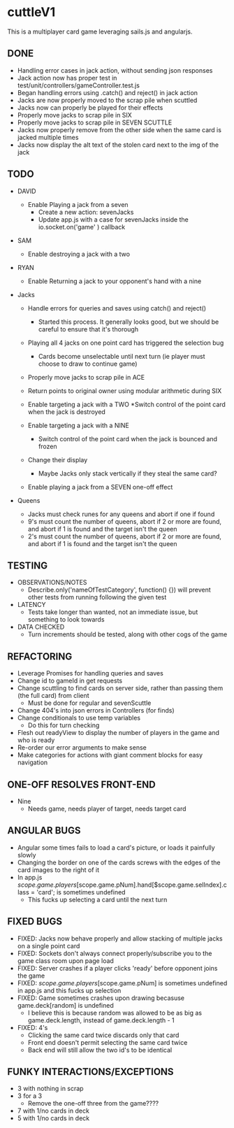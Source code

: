 # cuttleV1

This is a multiplayer card game leveraging sails.js and angularjs.

## DONE
*	Handling error cases in jack action, without sending json responses
*	Jack action now has proper test in test/unit/controllers/gameController.test.js
*	Began handling errors using .catch() and reject() in jack action
*	Jacks are now properly moved to the scrap pile when scuttled
*   Jacks now can properly be played for their effects
*	Properly move jacks to scrap pile in SIX
*	Properly move jacks to scrap pile in SEVEN SCUTTLE
*	Jacks now properly remove from the other side when the same card is jacked multiple times
*	Jacks now display the alt text of the stolen card next to the img of the jack

## TODO
*	DAVID
	*	Enable Playing a jack from a seven
		*	Create a new action: sevenJacks
		*	Update app.js with a case for sevenJacks inside the io.socket.on('game' ) callback
*	SAM
	*	Enable destroying a jack with a two
*	RYAN
	*	Enable Returning a jack to your opponent's hand with a nine
*	Jacks
	*	Handle errors for queries and saves using catch() and reject()
		*	Started this process. It generally looks good, but we should be careful to ensure that it's thorough
	*	Playing all 4 jacks on one point card has triggered the selection bug
		*	Cards become unselectable until next turn (ie player must choose to draw to continue game)
	
	*	Properly move jacks to scrap pile in ACE
	*	Return points to original owner using modular arithmetic during SIX
	*	Enable targeting a jack with a TWO
			*Switch control of the point card when the jack is destroyed
	*	Enable targeting a jack with a NINE
		*	Switch control of the point card when the jack is bounced and frozen
	*	Change their display
		*	Maybe Jacks only stack vertically if they steal the same card?
	*	Enable playing a jack from a SEVEN one-off effect

*	Queens
	*	Jacks must check runes for any queens and abort if one if found
	*	9's must count the number of queens, abort if 2 or more are found, and abort if 1 is found and the target isn't the queen
	*	2's must count the number of queens, abort if 2 or more are found, and abort if 1 is found and the target isn't the queen

## TESTING
* OBSERVATIONS/NOTES
	* Describe.only('nameOfTestCategory', function() {}) will prevent other tests from running following the given test
* LATENCY
	* Tests take longer than wanted, not an immediate issue, but something to look towards
* DATA CHECKED
	* Turn increments should be tested, along with other cogs of the game


## REFACTORING
*	Leverage Promises for handling queries and saves
*	Change id to gameId in get requests
*	Change scuttling to find cards on server side, rather than passing them (the full card) from client
	*	Must be done for regular and sevenScuttle
*	Change 404's into json errors in Controllers (for finds)
*	Change conditionals to use temp variables
	*	Do this for turn checking
*	Flesh out readyView to display the number of players in the game and who is ready
*	Re-order our error arguments to make sense
*   Make categories for actions with giant comment blocks for easy navigation


## ONE-OFF RESOLVES FRONT-END
*	Nine
	*	Needs game, needs player of target, needs target card

## ANGULAR BUGS
*	Angular some times fails to load a card's picture, or loads it painfully slowly
*	Changing the border on one of the cards screws with the edges of the card images to the right of it
*	In app.js $scope.game.players[$scope.game.pNum].hand[$scope.game.selIndex].class = 'card'; is sometimes undefined
	*	This fucks up selecting a card until the next turn

## FIXED BUGS
*   FIXED: Jacks now behave properly and allow stacking of multiple jacks on a single point card
*	FIXED: Sockets don't always connect properly/subscribe you to the game class room upon page load
*	FIXED: Server crashes if a player clicks 'ready' before opponent joins the game
*	FIXED: $scope.game.players[$scope.game.pNum] is sometimes undefined in app.js and this fucks up selection
*	FIXED: Game sometimes crashes upon drawing becasuse game.deck[random] is undefined
	*	I believe this is because random was allowed to be as big as game.deck.length, instead of game.deck.length - 1
*	FIXED: 4's
	*	Clicking the same card twice discards only that card
	*	Front end doesn't permit selecting the same card twice
	*	Back end will still allow the two id's to be identical

## FUNKY INTERACTIONS/EXCEPTIONS
*	3 with nothing in scrap
*	3 for a 3
	*	Remove the one-off three from the game????
*	7 with 1/no cards in deck
*	5 with 1/no cards in deck
